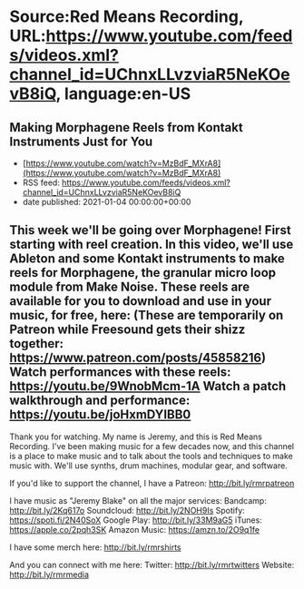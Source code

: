 # Source:Red Means Recording, URL:https://www.youtube.com/feeds/videos.xml?channel_id=UChnxLLvzviaR5NeKOevB8iQ, language:en-US

## Making Morphagene Reels from Kontakt Instruments Just for You
 - [https://www.youtube.com/watch?v=MzBdF_MXrA8](https://www.youtube.com/watch?v=MzBdF_MXrA8)
 - RSS feed: https://www.youtube.com/feeds/videos.xml?channel_id=UChnxLLvzviaR5NeKOevB8iQ
 - date published: 2021-01-04 00:00:00+00:00

This week we'll be going over Morphagene! First starting with reel creation.
In this video, we'll use Ableton and some Kontakt instruments to make reels for Morphagene, the granular micro loop module from Make Noise. These reels are available for you to download and use in your music, for free, here: 
(These are temporarily on Patreon while Freesound gets their shizz together: https://www.patreon.com/posts/45858216)
Watch performances with these reels: https://youtu.be/9WnobMcm-1A
Watch a patch walkthrough and performance: https://youtu.be/joHxmDYIBB0
------------------------------------
Thank you for watching. My name is Jeremy, and this is Red Means Recording. I've been making music for a few decades now, and this channel is a place to make music and to talk about the tools and techniques to make music with. We'll use synths, drum machines, modular gear, and software. 

If you'd like to support the channel, I have a Patreon:  http://bit.ly/rmrpatreon

I have music as "Jeremy Blake" on all the major services: 
Bandcamp: http://bit.ly/2Kq617o
Soundcloud: http://bit.ly/2NOH9Is
Spotify: https://spoti.fi/2N40SoX
Google Play: http://bit.ly/33M9aG5
iTunes: https://apple.co/2pqh3SK
Amazon Music: https://amzn.to/2O9q1fe

I have some merch here: http://bit.ly/rmrshirts

And you can connect with me here: 
Twitter: http://bit.ly/rmrtwitters
Website: http://bit.ly/rmrmedia

